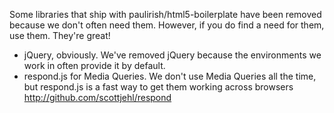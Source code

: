 Some libraries that ship with paulirish/html5-boilerplate have been removed because we don't often need them. However, if you do find a need for them, use them. They're great!

- jQuery, obviously. We've removed jQuery because the environments we work in often provide it by default.
- respond.js for Media Queries. We don't use Media Queries all the time, but respond.js is a fast way to get them working across browsers http://github.com/scottjehl/respond